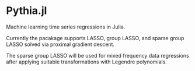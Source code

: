 # Pythia.jl
Machine learning time series regressions in Julia.

Currently the pacakage supports LASSO, group LASSO, and sparse group LASSO solved via proximal gradient descent.

The sparse group LASSO will be used for mixed frequency data regressions after applying suitable transformations with Legendre polynomials.
